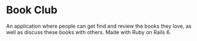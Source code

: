 # Book Club
An application where people can get find and review the books they love, as well as discuss these books with others. Made with Ruby on Rails 6.
